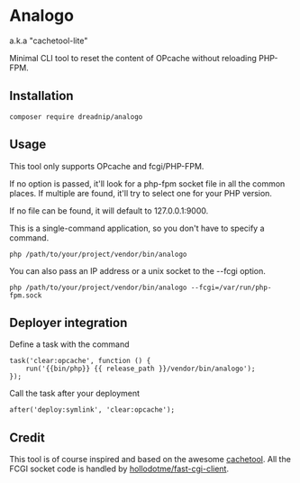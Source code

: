 # Analogo
a.k.a "cachetool-lite"

Minimal CLI tool to reset the content of OPcache without reloading PHP-FPM.

## Installation

    composer require dreadnip/analogo

## Usage
This tool only supports OPcache and fcgi/PHP-FPM.

If no option is passed, it'll look for a php-fpm socket file in all the common places. If multiple are found, it'll try to select one for your PHP version.

If no file can be found, it will default to 127.0.0.1:9000.

This is a single-command application, so you don't have to specify a command.
    
    php /path/to/your/project/vendor/bin/analogo

You can also pass an IP address or a unix socket to the --fcgi option.

    php /path/to/your/project/vendor/bin/analogo --fcgi=/var/run/php-fpm.sock

## Deployer integration
Define a task with the command

    task('clear:opcache', function () {
        run('{{bin/php}} {{ release_path }}/vendor/bin/analogo');
    });

Call the task after your deployment

    after('deploy:symlink', 'clear:opcache');

## Credit

This tool is of course inspired and based on the awesome [cachetool](https://github.com/gordalina/cachetool). All the FCGI socket code is handled by [hollodotme/fast-cgi-client](https://github.com/hollodotme/fast-cgi-client).